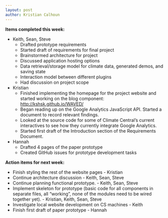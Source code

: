 ```yaml
---
layout: post
author: Kristian Calhoun
---
```


**Items completed this week:**

* Keith, Sean, Steve
  * Drafted prototype requirements
  * Started draft of requirements for final project
  * Brainstormed architecture for project
  * Discussed application hosting options
  * Data retrieval/storage model for climate data, generated demos, and saving state
  * Interaction model between different plugins
  * Had discussion on project scope
* Kristian
  * Finished implementing the homepage for the project website and started working on the blog component: http://kshsk.github.io/WAVED/
  * Began reading up on the Google Analytics JavaScript API. Started a document to record relevant findings. 
  * Looked at the source code for some of Climate Central’s current interactives to see how they currently integrate Google Analytics.
  * Started first draft of the Introduction section of the Requirements Document.
* Hannah
  * Drafted 4 pages of the paper prototype
  * Created GitHub issues for prototype development tasks

**Action items for next week:**

* Finish styling the rest of the website pages - Kristian
* Continue architecture discussion - Keith, Sean, Steve
* Continue planning functional prototype. - Keith, Sean, Steve
* Implement skeleton for prototype (basic code for all components in separate files, all “working”, none of the modules need to be wired together yet). - Kristian, Keith, Sean, Steve
* Investigate local website development on CS machines - Keith
* Finish first draft of paper prototype - Hannah
